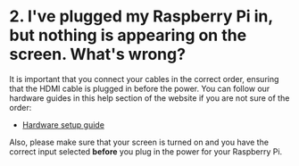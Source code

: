 # 2. I've plugged my Raspberry Pi in, but nothing is appearing on the screen. What's wrong?

It is important that you connect your cables in the correct order, ensuring that the HDMI cable is plugged in before the power. You can follow our hardware guides in this help section of the website if you are not sure of the order:

- [Hardware setup guide](https://www.raspberrypi.org/learning/help-hardware-guide)

Also, please make sure that your screen is turned on and you have the correct input selected **before** you plug in the power for your Raspberry Pi.
